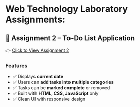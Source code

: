 # Web Technology Laboratory Assignments:

## 📌 Assignment 2 – To-Do List Application
👉 [Click to View Assignment 2](https://pawarpriyanka11.github.io/WTL_147/ASSIGNMENTS/assign-2/)

### Features
- ✅ Displays **current date**
- ✅ Users can **add tasks into multiple categories**
- ✅ Tasks can be **marked complete** or removed  
- ✅ Built with **HTML, CSS, JavaScript** only  
- ✅ Clean UI with responsive design  



  

